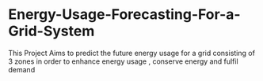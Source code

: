 # Energy-Usage-Forecasting-For-a-Grid-System
This Project Aims to predict the future energy usage for a grid consisting of 3 zones in order to enhance energy usage , conserve energy and fulfil demand 
